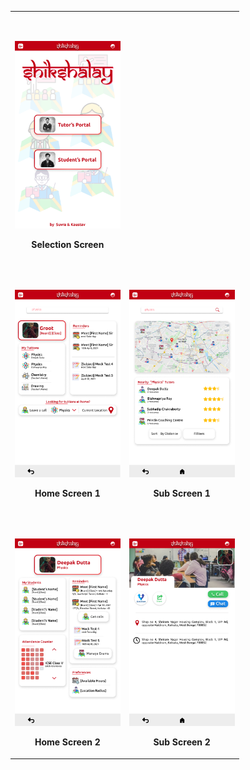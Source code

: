 <table>
  <tbody>
     <tr>
      <td>
        <p>&nbsp;</p> <!-- spacer -->
        <p align="center">
          <img height="300px" src="Selection Screen.png" />
        </p>
        <p align="center">
          <b>Selection Screen</b>
        </p>
      </td>
  </tr>
  <tr>
      <td>
        <p>&nbsp;</p> <!-- spacer -->
        <p align="center">
          <img height="300" src="Home Screen 1.png" />
        </p>
        <p align="center">
          <b>Home Screen 1</b>
        </p>
      </td>
      <td>
        <p>&nbsp;</p> <!-- spacer -->
        <p align="center">
        <img height="300" src="Sub Screen 1.png" />
        </p>
        <p align="center">
          <b>Sub Screen 1</b>
        </p>
      </td>
    </tr>
    <tr>
      <td>
        <p>&nbsp;</p> <!-- spacer -->
        <p align="center">
          <img height="300" src="Home Screen 2.png" />
        </p>
        <p align="center">
          <b>Home Screen 2</b>
      </td>
      <td>
      <p>&nbsp;</p> <!-- spacer -->
        <p align="center">
          <img height="300" src="Sub Screen 2.png" />
        </p>
        <p align="center">
          <b>Sub Screen 2</b>
        </p>
      </td>
    </tr>
    </tbody>
  </table>
